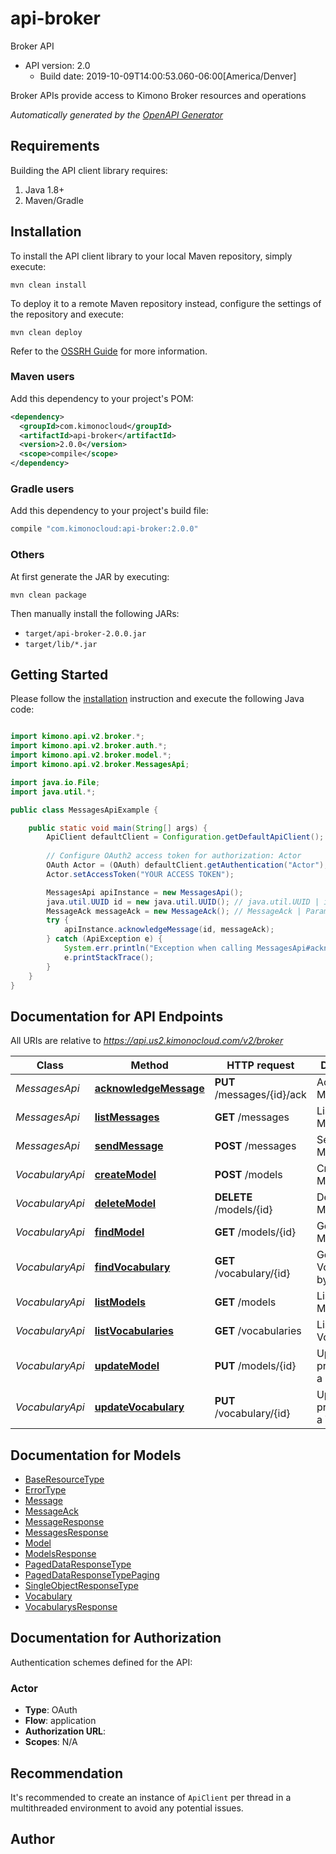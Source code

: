 # api-broker

Broker API
- API version: 2.0
  - Build date: 2019-10-09T14:00:53.060-06:00[America/Denver]

Broker APIs provide access to Kimono Broker resources and operations


*Automatically generated by the [OpenAPI Generator](https://openapi-generator.tech)*


## Requirements

Building the API client library requires:
1. Java 1.8+
2. Maven/Gradle

## Installation

To install the API client library to your local Maven repository, simply execute:

```shell
mvn clean install
```

To deploy it to a remote Maven repository instead, configure the settings of the repository and execute:

```shell
mvn clean deploy
```

Refer to the [OSSRH Guide](http://central.sonatype.org/pages/ossrh-guide.html) for more information.

### Maven users

Add this dependency to your project's POM:

```xml
<dependency>
  <groupId>com.kimonocloud</groupId>
  <artifactId>api-broker</artifactId>
  <version>2.0.0</version>
  <scope>compile</scope>
</dependency>
```

### Gradle users

Add this dependency to your project's build file:

```groovy
compile "com.kimonocloud:api-broker:2.0.0"
```

### Others

At first generate the JAR by executing:

```shell
mvn clean package
```

Then manually install the following JARs:

* `target/api-broker-2.0.0.jar`
* `target/lib/*.jar`

## Getting Started

Please follow the [installation](#installation) instruction and execute the following Java code:

```java

import kimono.api.v2.broker.*;
import kimono.api.v2.broker.auth.*;
import kimono.api.v2.broker.model.*;
import kimono.api.v2.broker.MessagesApi;

import java.io.File;
import java.util.*;

public class MessagesApiExample {

    public static void main(String[] args) {
        ApiClient defaultClient = Configuration.getDefaultApiClient();
        
        // Configure OAuth2 access token for authorization: Actor
        OAuth Actor = (OAuth) defaultClient.getAuthentication("Actor");
        Actor.setAccessToken("YOUR ACCESS TOKEN");

        MessagesApi apiInstance = new MessagesApi();
        java.util.UUID id = new java.util.UUID(); // java.util.UUID | id of the Message to acknowledge
        MessageAck messageAck = new MessageAck(); // MessageAck | Parameters describing how to acknowledge the Message
        try {
            apiInstance.acknowledgeMessage(id, messageAck);
        } catch (ApiException e) {
            System.err.println("Exception when calling MessagesApi#acknowledgeMessage");
            e.printStackTrace();
        }
    }
}

```

## Documentation for API Endpoints

All URIs are relative to *https://api.us2.kimonocloud.com/v2/broker*

Class | Method | HTTP request | Description
------------ | ------------- | ------------- | -------------
*MessagesApi* | [**acknowledgeMessage**](docs/MessagesApi.md#acknowledgeMessage) | **PUT** /messages/{id}/ack | Acknowledge Message
*MessagesApi* | [**listMessages**](docs/MessagesApi.md#listMessages) | **GET** /messages | List Messages
*MessagesApi* | [**sendMessage**](docs/MessagesApi.md#sendMessage) | **POST** /messages | Send Message
*VocabularyApi* | [**createModel**](docs/VocabularyApi.md#createModel) | **POST** /models | Create Data Models
*VocabularyApi* | [**deleteModel**](docs/VocabularyApi.md#deleteModel) | **DELETE** /models/{id} | Delete a Data Model
*VocabularyApi* | [**findModel**](docs/VocabularyApi.md#findModel) | **GET** /models/{id} | Get a Data Model by id
*VocabularyApi* | [**findVocabulary**](docs/VocabularyApi.md#findVocabulary) | **GET** /vocabulary/{id} | Get a Vocabulary by id
*VocabularyApi* | [**listModels**](docs/VocabularyApi.md#listModels) | **GET** /models | List Data Models
*VocabularyApi* | [**listVocabularies**](docs/VocabularyApi.md#listVocabularies) | **GET** /vocabularies | List Vocabularies
*VocabularyApi* | [**updateModel**](docs/VocabularyApi.md#updateModel) | **PUT** /models/{id} | Update the properties of a Data Model
*VocabularyApi* | [**updateVocabulary**](docs/VocabularyApi.md#updateVocabulary) | **PUT** /vocabulary/{id} | Update the properties of a Vocabulary


## Documentation for Models

 - [BaseResourceType](docs/BaseResourceType.md)
 - [ErrorType](docs/ErrorType.md)
 - [Message](docs/Message.md)
 - [MessageAck](docs/MessageAck.md)
 - [MessageResponse](docs/MessageResponse.md)
 - [MessagesResponse](docs/MessagesResponse.md)
 - [Model](docs/Model.md)
 - [ModelsResponse](docs/ModelsResponse.md)
 - [PagedDataResponseType](docs/PagedDataResponseType.md)
 - [PagedDataResponseTypePaging](docs/PagedDataResponseTypePaging.md)
 - [SingleObjectResponseType](docs/SingleObjectResponseType.md)
 - [Vocabulary](docs/Vocabulary.md)
 - [VocabularysResponse](docs/VocabularysResponse.md)


## Documentation for Authorization

Authentication schemes defined for the API:
### Actor

- **Type**: OAuth
- **Flow**: application
- **Authorization URL**: 
- **Scopes**: N/A


## Recommendation

It's recommended to create an instance of `ApiClient` per thread in a multithreaded environment to avoid any potential issues.

## Author



